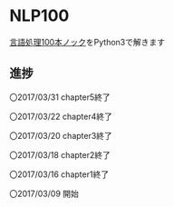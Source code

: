 NLP100
======
[言語処理100本ノック](http://www.cl.ecei.tohoku.ac.jp/nlp100/)をPython3で解きます

進捗
----
〇2017/03/31 chapter5終了

〇2017/03/22 chapter4終了

〇2017/03/20 chapter3終了

〇2017/03/18 chapter2終了

〇2017/03/16 chapter1終了

〇2017/03/09 開始
